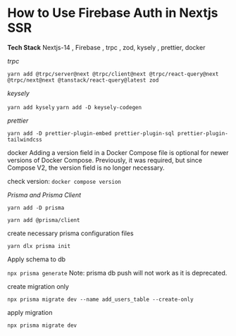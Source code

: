 # How to Use Firebase Auth in Nextjs SSR

**Tech Stack**
Nextjs-14 , Firebase , trpc , zod, kysely , prettier, docker

*trpc*

`yarn add @trpc/server@next @trpc/client@next @trpc/react-query@next @trpc/next@next @tanstack/react-query@latest zod`

*keysely*

`yarn add kysely`
`yarn add -D keysely-codegen`

*prettier*

`yarn add -D prettier-plugin-embed prettier-plugin-sql prettier-plugin-tailwindcss`

docker
Adding a version field in a Docker Compose file is optional for newer versions of Docker Compose. Previously, it was required, but since Compose V2, the version field is no longer necessary.

check version: `docker compose version`

*Prisma and Prisma Client*

`yarn add -D prisma`

`yarn add @prisma/client`

create necessary prisma configuration files

`yarn dlx prisma init`

Apply schema to db

`npx prisma generate`
Note: prisma db push will not work as it is deprecated.

create migration only

`npx prisma migrate dev --name add_users_table --create-only`

apply migration

`npx prisma migrate dev`